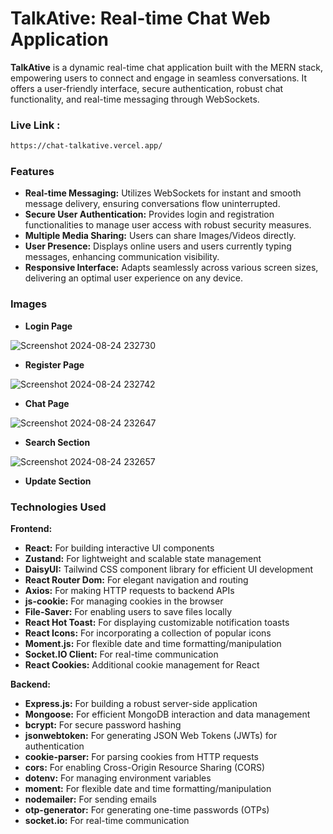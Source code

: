 # TalkAtive: Real-time Chat Web Application

**TalkAtive** is a dynamic real-time chat application built with the MERN stack, empowering users to connect and engage in seamless conversations. It offers a user-friendly interface, secure authentication, robust chat functionality, and real-time messaging through WebSockets.

### Live Link : 
```bash
https://chat-talkative.vercel.app/
```

### Features

* **Real-time Messaging:** Utilizes WebSockets for instant and smooth message delivery, ensuring conversations flow uninterrupted.
* **Secure User Authentication:** Provides login and registration functionalities to manage user access with robust security measures.
* **Multiple Media Sharing:** Users can share Images/Videos directly.
* **User Presence:** Displays online users and users currently typing messages, enhancing communication visibility.
* **Responsive Interface:** Adapts seamlessly across various screen sizes, delivering an optimal user experience on any device.

### Images

* **Login Page**
  
![Screenshot 2024-08-24 232730](https://github.com/user-attachments/assets/44938190-de2c-44af-80c4-54a74f34f457)
* **Register Page**
  
![Screenshot 2024-08-24 232742](https://github.com/user-attachments/assets/2cfd6f2a-0f5d-4c00-a637-5b53ec0e5447)
* **Chat Page**
  
![Screenshot 2024-08-24 232647](https://github.com/user-attachments/assets/2ede42ec-74a9-4b87-aa65-94fc1620cb30)
* **Search Section**
  
![Screenshot 2024-08-24 232657](https://github.com/user-attachments/assets/54d73535-cf2b-41ac-bea9-75bab3da11c4)
* **Update Section**
  



### Technologies Used

**Frontend:**

* **React:** For building interactive UI components
* **Zustand:** For lightweight and scalable state management
* **DaisyUI:** Tailwind CSS component library for efficient UI development
* **React Router Dom:** For elegant navigation and routing
* **Axios:** For making HTTP requests to backend APIs
* **js-cookie:** For managing cookies in the browser
* **File-Saver:** For enabling users to save files locally
* **React Hot Toast:** For displaying customizable notification toasts
* **React Icons:** For incorporating a collection of popular icons
* **Moment.js:** For flexible date and time formatting/manipulation
* **Socket.IO Client:** For real-time communication
* **React Cookies:** Additional cookie management for React

**Backend:**

* **Express.js:** For building a robust server-side application
* **Mongoose:** For efficient MongoDB interaction and data management
* **bcrypt:** For secure password hashing
* **jsonwebtoken:** For generating JSON Web Tokens (JWTs) for authentication
* **cookie-parser:** For parsing cookies from HTTP requests
* **cors:** For enabling Cross-Origin Resource Sharing (CORS)
* **dotenv:** For managing environment variables
* **moment:** For flexible date and time formatting/manipulation
* **nodemailer:** For sending emails
* **otp-generator:** For generating one-time passwords (OTPs)
* **socket.io:** For real-time communication


